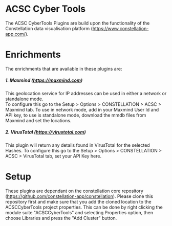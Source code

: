 # ACSC Cyber Tools

The ACSC CyberTools Plugins are build upon the functionality of the Constellation data visualisation platform (https://www.constellation-app.com/).

# Enrichments
The enrichments that are available in these plugins are:
##### 1. Maxmind (https://maxmind.com)
  This geolocation service for IP addresses can be used in either a network or standalone mode.  
  To configure this go to the Setup > Options > CONSTELLATION > ACSC > Maxmind tab.
  To use in network mode, add in your Maxmind User Id and API key, to use is standalone mode, download the mmdb files from Maxmind and set the locations.  
  
##### 2. VirusTotal (https://virustotal.com)
  This plugin will return any details found in VirusTotal for the selected Hashes.
  To configure this go to the Setup > Options > CONSTELLATION > ACSC > VirusTotal tab, set your API Key here.

# Setup
These plugins are dependant on the constellation core repository (https://github.com/constellation-app/constellation).  Please clone this repository first and make sure that you add the cloned location to the ACSCCyberTools project properties.
This can be done by right clicking the module suite "ACSCCyberTools" and selecting Properties option, then choose Libraries and press the "Add Cluster" button.
